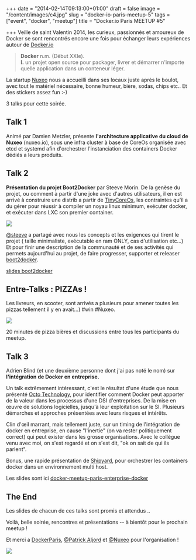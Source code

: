 +++
date = "2014-02-14T09:13:00+01:00"
draft = false
image = "/content/images/c4.jpg"
slug = "docker-io-paris-meetup-5"
tags = ["event", "docker", "meetup"]
title = "Docker.io Paris MEETUP #5"

+++
Veille de saint Valentin 2014, les curieux, passionnés et amoureux de Docker se sont rencontrés encore une fois pour échanger leurs expériences autour de [Docker.io](http://docker.io)

> **Docker** n.m. (Début XXIe).  
**I.** un projet open source pour packager, livrer et démarrer n'importe quelle application dans un conteneur léger.  


La startup [Nuxeo](http://www.nuxeo.com/fr‎) nous a accueilli dans ses locaux juste après le boulot, avec tout le matériel nécessaire, bonne humeur, bière, sodas, chips etc.. Et des stickers assez fun :-)

3 talks pour cette soirée.

## Talk 1
Animé par Damien Metzler, présente **l'architecture applicative du cloud de Nuxeo** (nuxeo.io), sous une infra cluster à base de CoreOs organisée avec etcd et systemd afin d'orchestrer l'instanciation des containers Docker dédiés a leurs produits.

## Talk 2

**Présentation du projet Boot2Docker** par Steeve Morin. 
De la genèse du projet, ou comment à partir d'une joke avec d'autres utilisateurs, il en est arrivé à construire une distrib a partir de [TinyCoreOs](http://distro.ibiblio.org/tinycorelinux/), les contraintes qu'il a du gérer pour réussir à compiler un noyau linux minimum, exécuter docker, et exécuter dans LXC son premier container.

![](/content/images/2014/Feb/dokerparis_steeve_boot2docker.JPG)

[@steeve](https://twitter.com/steeve‎) a partagé avec nous les concepts et les exigences qui tirent le projet ( taille minimaliste, exécutable en ram ONLY, cas d'utilisation etc...)  
Et pour finir une description de la communauté et de ses activités qui permets aujourd'hui au projet, de faire progresser, supporter et releaser [boot2docker](https://github.com/steeve/boot2docker‎).



[slides boot2docker](https://speakerdeck.com/steeve/boot2docker-at-the-paris-docker-meetup)

## Entre-Talks : PIZZAs !
Les livreurs, en scooter, sont arrivés a plusieurs pour amener toutes les pizzas tellement il y en avait...) #win #Nuxeo.

![](/content/images/2014/Feb/1392387514_47.png)

20 minutes de pizza bières et discussions entre tous les participants du meetup.

## Talk 3
Adrien Blind (et une deuxième personne dont j'ai pas noté le nom) sur **l'intégration de Docker en entreprise.**

Un talk extrêmement intéressant, c'est le résultat d'une étude que nous présenté [Octo Technology](http://www.octo.com), pour identifier comment Docker peut apporter de la valeur dans les processus d'une DSI d'entreprises.
De la mise en œuvre de solutions logicielles, jusqu'à leur exploitation sur le SI.
Plusieurs démarches et approches présentées avec leurs  risques et intérêts.

Clin d'œil marrant, mais tellement juste, sur un timing de l'intégration de docker en entreprise, en cause "l'inertie" (on va rester politiquement correct) qui peut exister dans les grosse organisations. 
Avec le collègue venu avec moi, on s'est regardé et on s'est dit, "ok on sait de qui ils parlent".

Bonus, une rapide présentation de [Shipyard](https://github.com/shipyard‎), pour orchestrer les containers docker dans un environnement multi host.

Les slides sont ici 
[docker-meetup-paris-enterprise-docker](http://fr.slideshare.net/ArnaudMAZIN/docker-meetup-paris-enterprise-docker)

## The End

Les slides de chacun de ces talks sont promis et attendus ..

Voilà, belle soirée, rencontres et présentations -- à bientôt pour le prochain meetup !

Et merci a [DockerParis](http://www.meetup.com/Docker-Paris), [@Patrick Aljord](https://twitter.com/patcito‎) et [@Nuxeo](https://twitter.com/nuxeo‎) pour l'organisation !

![](/content/images/2014/Feb/docker_logo.png)


